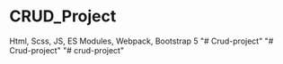 # CRUD_Project
Html, Scss, JS, ES Modules, Webpack, Bootstrap 5 
"# Crud-project" 
"# Crud-project" 
"# crud-project" 
